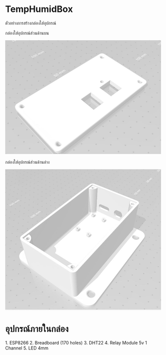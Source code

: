 <h1> TempHumidBox</h1>
<p>ตัวอย่างการสร้างกล่องใส่อุปกรณ์</p>
<p>กล่องใส่อุปกรณ์ส่วนด้านบน</p>
<img src="freeCAD/top.JPG" width="500">
<p>กล่องใส่อุปกรณ์ส่วนด้านล่าง</p>
<img src="freeCAD/bottom.JPG" width="500">

<h1>อุปกรณ์ภายในกล่อง</h1>
1. ESP8266
2. Breadboard (170 holes)
3. DHT22
4. Relay Module 5v 1 Channel
5. LED 4mm

